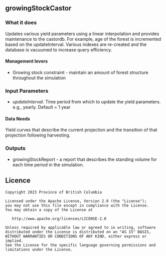 ## growingStockCastor

### What it does

Updates various yield parameters using a linear interpolation and provides maintenance to the castordb. For example, age of the forest is incremented based on the updateInterval. Various indexes are re-created and the database is vacuumed to increase query efficiency. 

#### Management levers

* Growing stock constraint - maintain an amount of forest structure throughout the simulation

### Input Parameters

* *updateInterval*. Time period from which to update the yield parameters. e.g., yearly. Default = 1 year
    
#### Data Needs

Yield curves that describe the current projection and the transition of that projection following harvesting.

### Outputs

* growingStockReport - a report that describes the standing volume for each time period in the simulation.

## Licence

    Copyright 2023 Province of British Columbia

    Licensed under the Apache License, Version 2.0 (the "License");
    you may not use this file except in compliance with the License.
    You may obtain a copy of the License at

       http://www.apache.org/licenses/LICENSE-2.0

    Unless required by applicable law or agreed to in writing, software
    distributed under the License is distributed on an "AS IS" BASIS,
    WITHOUT WARRANTIES OR CONDITIONS OF ANY KIND, either express or implied.
    See the License for the specific language governing permissions and
    limitations under the License.